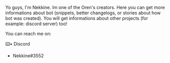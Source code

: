 Yo guys, I'm Nekkine. Im one of the Oren's creators. Here you can get more informations about bot (snippets, better changelogs, or stories about how bot was created). You will get informations about other projects (for example: discord server) too!

You can reach me on:

⌨️• Discord
- Nekkine#3552
